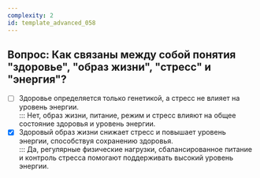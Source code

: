 ```yaml
---
complexity: 2
id: template_advanced_058
---
```

## Вопрос: Как связаны между собой понятия "здоровье", "образ жизни", "стресс" и "энергия"?

- [ ] Здоровье определяется только генетикой, а стресс не влияет на уровень энергии.  
  ::: Нет, образ жизни, питание, режим и стресс влияют на общее состояние здоровья и уровень энергии.  
- [x] Здоровый образ жизни снижает стресс и повышает уровень энергии, способствуя сохранению здоровья.  
  ::: Да, регулярные физические нагрузки, сбалансированное питание и контроль стресса помогают поддерживать высокий уровень энергии.